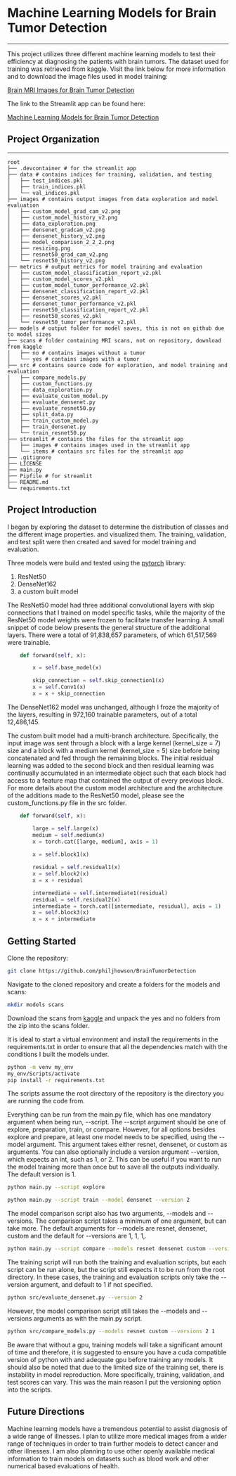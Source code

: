 # Machine Learning Models for Brain Tumor Detection
***
This project utilizes three different machine learning models to test their efficiency
at diagnosing the patients with brain tumors. The dataset used for training was retrieved
from kaggle. Visit the link below for more information and to download the image files
used in model training:

[Brain MRI Images for Brain Tumor Detection](https://www.kaggle.com/datasets/navoneel/brain-mri-images-for-brain-tumor-detection/data)

The link to the Streamlit app can be found here:

[Machine Learning Models for Brain Tumor Detection](https://cnnbraintumordetection.streamlit.app/)

## Project Organization
------------------------------------------------------------------------
    root
    ├── .devcontainer # for the streamlit app
    ├── data # contains indices for training, validation, and testing
    │   ├── test_indices.pkl
    │   ├── train_indices.pkl
    │   └── val_indices.pkl
    ├── images # contains output images from data exploration and model evaluation
    │   ├── custom_model_grad_cam_v2.png
    │   ├── custom_model_history_v2.png
    │   ├── data_exploration.png
    │   ├── densenet_gradcam_v2.png
    │   ├── densenet_history_v2.png
    │   ├── model_comparison_2_2_2.png
    │   ├── resizing.png
    │   ├── resnet50_grad_cam_v2.png
    │   └── resnet50_history_v2.png
    ├── metrics # output metrics for model training and evaluation
    │   ├── custom_model_classification_report_v2.pkl
    │   ├── custom_model_scores_v2.pkl
    │   ├── custom_model_tumor_performance_v2.pkl
    │   ├── densenet_classification_report_v2.pkl
    │   ├── densenet_scores_v2.pkl
    │   ├── densenet_tumor_performance_v2.pkl
    │   ├── resnet50_classification_report_v2.pkl
    │   ├── resnet50_scores_v2.pkl
    │   └── resnet50_tumor_performance_v2.pkl
    ├── models # output folder for model saves, this is not on github due to model sizes
    ├── scans # folder containing MRI scans, not on repository, download from kaggle
    │   ├── no # contains images without a tumor 
    │   └── yes # contains images with a tumor 
    ├── src # contains source code for exploration, and model training and evaluation
    │   ├── compare_models.py
    │   ├── custom_functions.py
    │   ├── data_exploration.py
    │   ├── evaluate_custom_model.py
    │   ├── evaluate_densenet.py  
    │   ├── evaluate_resnet50.py 
    │   ├── split_data.py 
    │   ├── train_custom_model.py 
    │   ├── train_densenet.py 
    │   └── train_resnet50.py 
    ├── streamlit # contains the files for the streamlit app
    │   ├── images # contains images used in the streamlit app
    │   └── items # contains src files for the streamlit app 
    ├── .gitignore
    ├── LICENSE
    ├── main.py
    ├── Pipfile # for streamlit
    ├── README.md
    └── requirements.txt

## Project Introduction
I began by exploring the dataset to determine the distribution of classes and the different
image properties. and visualized them. The training, validation, and test split were then
created and saved for model training and evaluation.

Three models were build and tested using the [pytorch](https://pytorch.org/) library:

1. ResNet50
2. DenseNet162
3. a custom built model

The ResNet50 model had three additional convolutional layers with skip connections that 
I trained on model specific tasks, while the majority of the ResNet50 model weights were
frozen to facilitate transfer learning. A small snippet of code below presents the 
general structure of the additional layers. There were a total of 91,838,657 parameters, 
of which 61,517,569 were trainable.

```python
    def forward(self, x):

        x = self.base_model(x)

        skip_connection = self.skip_connection1(x)
        x = self.Conv1(x)
        x = x + skip_connection
```

The DenseNet162 model was unchanged, although I froze the majority of the layers, resulting
in 972,160 trainable parameters, out of a total 12,486,145.

The custom built model had a multi-branch architecture. Specifically, the input image was
sent through a block with a large kernel (kernel_size = 7) size and a block with a medium kernel
(kernel_size = 5) size before being concatenated and fed through the remaining blocks.
The initial residual learning was added to the second block and then residual
learning was continually accumulated in an intermediate object such that each block
had access to a feature map that contained the output of every previous block. For
more details about the custom model architecture and the architecture of the additions
made to the ResNet50 model, please see the custom_functions.py file in the src folder.

```python
    def forward(self, x):

        large = self.large(x)
        medium = self.medium(x)
        x = torch.cat([large, medium], axis = 1)
        
        x = self.block1(x)

        residual = self.residual1(x)
        x = self.block2(x)
        x = x + residual

        intermediate = self.intermediate1(residual)
        residual = self.residual2(x)
        intermediate = torch.cat([intermediate, residual], axis = 1)
        x = self.block3(x)
        x = x + intermediate
```

## Getting Started

Clone the repository:

```sh
git clone https://github.com/philjhowson/BrainTumorDetection
```

Navigate to the cloned repository and create a folders for the models and scans:

```sh
mkdir models scans
```
Download the scans from [kaggle](https://www.kaggle.com/datasets/navoneel/brain-mri-images-for-brain-tumor-detection/data)
and unpack the yes and no folders from the zip into the scans folder.

It is ideal to start a virtual environment and install the requirements in the requirements.txt
in order to ensure that all the dependencies match with the conditions I built the models under.

```sh
python -m venv my_env
my_env/Scripts/activate
pip install -r requirements.txt
```

The scripts assume the root directory of the repository is the directory you are running
the code from.

Everything can be run from the main.py file, which has one mandatory argument when
being run, --script. The --script argument should be one of explore, preparation, train, or compare.
However, for all options besides explore and prepare, at least one model needs
to be specified, using the --model argument. This argument takes either resnet, densenet,
or custom as arguments. You can also optionally include a version argument --version,
which expects an int, such as 1, or 2. This can be useful if you want to run the
model training more than once but to save all the outputs individually. The default
version is 1.

```sh
python main.py --script explore
```
```sh
python main.py --script train --model densenet --version 2
```

The model comparison script also has two arguments, --models and --versions. The comparison 
script takes a minimum of one argument, but can take more. The default arguments for --models are
resnet, densenet, custom and the default for --versions are 1, 1, 1,.

```sh
python main.py --script compare --models resnet densenet custom --versions 3 1 2
```

The training script will run both the training and evaluation scripts, but each
script can be run alone, but the script still expects it to be run from the root
directory. In these cases, the training and evaluation scripts only take the --version
argument, and default to 1 if not specified.

```sh
python src/evaluate_densenet.py --version 2
```

However, the model comparison script still takes the --models and --versions arguments
as with the main.py script.

```sh
python src/compare_models.py --models resnet custom --versions 2 1
```

Be aware that without a gpu, training models will take a significant amount of time and
therefore, it is suggested to ensure you have a cuda compatible version of python with
and adequate gpu before training any models. It should also be noted that due to the
limited size of the training set, there is instability in model reproduction. More specifically,
training, validation, and test scores can vary. This was the main reason I put the
versioning option into the scripts.

## Future Directions

Machine learning models have a tremendous potential to assist diagnosis of a wide
range of illnesses. I plan to utilize more medical images from a wider range of
techniques in order to train further models to detect cancer and other illnesses.
I am also planning to use other openly available medical information to train
models on datasets such as blood work and other numerical based evaluations of
health.
